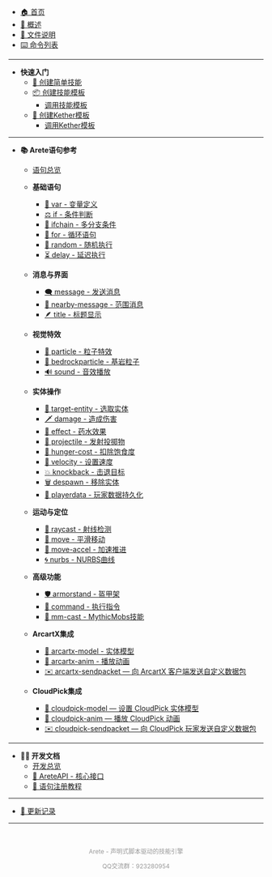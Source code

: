 <!-- 侧边栏导航 -->

* [🏠 首页](/)
* [📖 概述](概述.md)
* [📁 文件说明](文件说明.md)
* [⌨️ 命令列表](命令列表.md)

---

* **快速入门**
  * [🎯 创建简单技能](如何创建一个简单的技能.md)
  * [📦 创建技能模板](如何创建一个简单的技能模板/index.md)
    * [调用技能模板](如何创建一个简单的技能模板/如何在技能配置中调用该模板.md)
  * [🔧 创建Kether模板](如何创建一个简单的Kether模板/index.md)
    * [调用Kether模板](如何创建一个简单的Kether模板/如何在技能配置中调用Kether模板.md)

---

* **📚 Arete语句参考**
  * [语句总览](「Arete语句（Statement）」/index.md)
  
  * **基础语句**
    * [🧰 var - 变量定义](「Arete语句（Statement）」/var—定义_覆盖上下文变量.md)
    * [⚖️ if - 条件判断](「Arete语句（Statement）」/⚖️if—条件判断语句.md)
    * [🧠 ifchain - 多分支条件](「Arete语句（Statement）」/ifchain—多分支条件执行_case…else链.md)
    * [🔁 for - 循环语句](「Arete语句（Statement）」/for—计次数_区间循环_临时变量.md)
    * [🎲 random - 随机执行](「Arete语句（Statement）」/random—按权重随机执行一个子块.md)
    * [⏳ delay - 延迟执行](「Arete语句（Statement）」/⏳delay—延迟执行后续语句.md)
  
  * **消息与界面**
    * [🗨️ message - 发送消息](「Arete语句（Statement）」/️message—发送消息语句.md)
    * [📢 nearby-message - 范围消息](「Arete语句（Statement）」/nearby-message—向附近玩家发送消息.md)
    * [🪶 title - 标题显示](「Arete语句（Statement）」/title—显示标题与副标题.md)
  
  * **视觉特效**
    * [🌌 particle - 粒子特效](「Arete语句（Statement）」/particle—粒子特效语句.md)
    * [🌈 bedrockparticle - 基岩粒子](「Arete语句（Statement）」/bedrockparticle—播放基岩粒子特效.md)
    * [🔊 sound - 音效播放](「Arete语句（Statement）」/sound—播放音效.md)
  
  * **实体操作**
    * [🎯 target-entity - 选取实体](「Arete语句（Statement）」/target-entity—范围选取实体_写入上下文变量.md)
    * [🗡️ damage - 造成伤害](「Arete语句（Statement）」/️damage—造成伤害.md)
    * [🧪 effect - 药水效果](「Arete语句（Statement）」/effect—施加药水效果.md)
    * [🎯 projectile - 发射投掷物](「Arete语句（Statement）」/projectile—投掷物.md)
    * [🍞 hunger-cost - 扣除饱食度](「Arete语句（Statement）」/hunger-cost—扣除饱食度.md)
    * [💨 velocity - 设置速度](「Arete语句（Statement）」/velocity—设置实体速度_冲刺击退.md)
    * [💥 knockback - 击退目标](「Arete语句（Statement）」/knockback—按方向击退目标_震退敌人.md)
    * [🗑 despawn - 移除实体](「Arete语句（Statement）」/despawn—移除实体_清理载体.md)
    * [📕 playerdata - 玩家数据持久化](「Arete语句（Statement）」/playerdata—玩家数据持久化.md)

  
  * **运动与定位**
    * [🎯 raycast - 射线检测](「Arete语句（Statement）」/raycast—获取视线命中点_命中实体指针.md)
    * [🧭 move - 平滑移动](「Arete语句（Statement）」/move—平滑移动实体_插值位移（含缓动）.md)
    * [🚀 move-accel - 加速推进](「Arete语句（Statement）」/move-accel—加速度推进_追踪位移（限速可控）.md)
    * [🌀 nurbs - NURBS曲线](「Arete语句（Statement）」/nurbs—三维曲线采样语句（NURBS曲线生成）.md)
  
  * **高级功能**
    * [🛡️ armorstand - 盔甲架](「Arete语句（Statement）」/️armorstand—生成与驱动隐形盔甲架（可穿物、可运动）.md)
    * [🧾 command - 执行指令](「Arete语句（Statement）」/command—控制台执行指令_支持占位符.md)
    * [🐉 mm-cast - MythicMobs技能](「Arete语句（Statement）」/mm-cast—调用MythicMobs技能_触发外部连锁.md)
  
  * **ArcartX集成**
    * [🦋 arcartx-model - 实体模型](「Arete语句（Statement）」/arcartx-model—设置ArcartX实体模型.md)
    * [🐺 arcartx-anim - 播放动画](「Arete语句（Statement）」/arcartx-anim—播放ArcartX动画.md)
    * [✉️ arcartx-sendpacket — 向 ArcartX 客户端发送自定义数据包](「Arete语句（Statement）」/arcartx-sendpacket%20—%20向ArcartX客户端发送自定义数据包.md)
  * **CloudPick集成**
    * [🧩 cloudpick-model — 设置 CloudPick 实体模型](「Arete语句（Statement）」/cloudpick-model%20—%20设置CloudPick实体模型.md)
    * [🧩 cloudpick-anim — 播放 CloudPick 动画](「Arete语句（Statement）」/cloudpick-anim%20—%20播放CloudPick动画.md)
    * [✉️ cloudpick-sendpacket — 向 CloudPick 玩家发送自定义数据包](「Arete语句（Statement）」/cloudpick-sendpacket%20—%20向CloudPick客户端发送自定义数据包.md)
---

* **👨‍💻 开发文档**
  * [开发总览](附属开发以及对应API/index.md)
  * [🧩 AreteAPI - 核心接口](附属开发以及对应API/AreteAPI—技能系统核心接口文档.md)
  * [🧩 语句注册教程](附属开发以及对应API/Arete语句注册教程（StatementRegistryGuide）.md)

---

* [📝 更新记录](更新记录.md)

---

<div style="text-align: center; padding: 20px 0; color: #999; font-size: 12px;">
  <p>Arete - 声明式脚本驱动的技能引擎</p>
  <p>QQ交流群：923280954</p>
</div>

